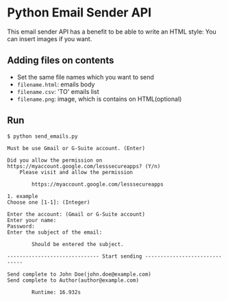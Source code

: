 # Python Email Sender API

This email sender API has a benefit to be able to write an HTML style: You can insert images if you want.

## Adding files on contents
* Set the same file names which you want to send
* `filename.html`: emails body
* `filename.csv`: 'TO' emails list
* `filename.png`: image, which is contains on HTML(optional)

## Run
```shell
$ python send_emails.py

Must be use Gmail or G-Suite account. (Enter)

Did you allow the permission on https://myaccount.google.com/lesssecureapps? (Y/n)
    Please visit and allow the permission

        https://myaccount.google.com/lesssecureapps

1. example
Choose one [1-1]: (Integer)

Enter the account: (Gmail or G-Suite account)
Enter your name:
Password:
Enter the subject of the email:

        Should be entered the subject.

------------------------------ Start sending ------------------------------

Send complete to John Doe(john.doe@example.com)
Send complete to Author(author@example.com)

        Runtime: 16.932s
```
